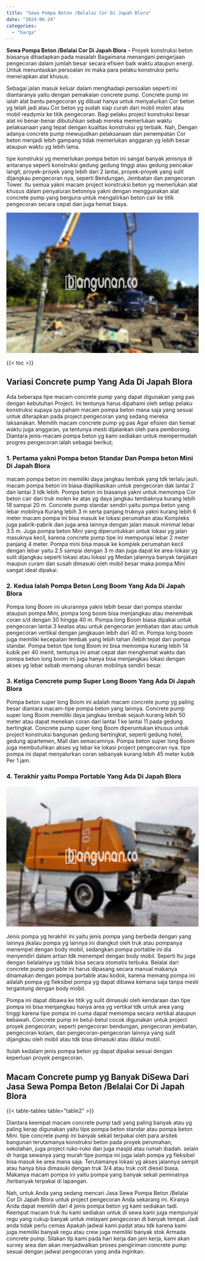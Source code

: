 ```yaml
---
title: "Sewa Pompa Beton /Belalai Cor Di Japah Blora"
date: "2024-06-24"
categories: 
  - "harga"
---
```


**Sewa Pompa Beton /Belalai Cor Di Japah Blora** – Proyek konstruksi beton biasanya dihadapkan pada masalah Bagaimana menangani pengerjaan pengecoran dalam jumlah besar secara efisien baik waktu ataupun energi. Untuk menuntaskan persoalan ini maka para pelaku konstruksi perlu menerapkan alat khusus.

Sebagai jalan masuk keluar dalam menghadapi persoalan seperti ini diantaranya yaitu dengan pemakaian concrete pump. Concrete pump ini ialah alat bantu pengecoran yg dibuat hanya untuk menyalurkan Cor beton yg telah jadi atau Cor beton yg sudah siap curah dari mobil molen atau mobil readymix ke titik pengecoran. Bagi pelaku project konstruksi besar alat ini benar-benar dibutuhkan sebab mereka memerlukan waktu pelaksanaan yang tepat dengan kualitas konstruksi yg terbaik. Nah, Dengan adanya concrete pump mewujudkan pelaksanaan dan penempatan Cor beton menjadi lebih gampang tidak memerlukan anggaran yg lebih besar ataupun waktu yg lebih lama.

tipe konstruksi yg memerlukan pompa beton ini sangat banyak jenisnya di antaranya seperti konstruksi gedung gedung tinggi atau gedung pencakar langit, proyek-proyek yang lebih dari 2 lantai, proyek-proyek yang sulit dijangkau pengecoran nya, seperti Bendungan, Jembatan dan pengecoran Tower. Itu semua yakni macam project konstruksi beton yg memerlukan alat khusus dalam penyaluran betonnya yakni dengan menggunakan alat concrete pump yang berguna untuk mengalirkan beton cair ke titik pengecoran secara cepat dan juga hemat biaya.

![Sewa Pompa Beton /Belalai Cor Di Japah Blora](/images/sewa-concrete-pump-12.png)

{{< toc >}}

## Variasi Concrete pump Yang Ada Di Japah Blora

Ada beberapa tipe macam concrete pump yang dapat digunakan yang pas dengan kebutuhan Project. Ini tentunya harus dipahami oleh setiap pelaku konstruksi supaya iya paham macam pompa beton mana saja yang sesuai untuk diterapkan pada project pengecoran yang sedang mereka laksanakan. Memilih macam concrete pump yg pas Agar efisien dan hemat waktu juga anggaran, ya tentunya mesti dijalankan oleh para pemborong. Diantara jenis-macam pompa beton yg kami sediakan untuk mempermudah progres pengecoran ialah sebagai berikut;

### 1\. Pertama yakni Pompa beton Standar Dan Pompa beton Mini Di Japah Blora

macam pompa beton ini memiliki daya jangkau tembak yang tdk terlalu jauh. macam pompa beton ini biasa diaplikasikan untuk pengecoran dak lantai 2 dan lantai 3 tdk lebih. Pompa beton ini biasanya yakni untuk memompa Cor beton cair dari truk molen ke atas yg daya jangkau tembaknya kurang lebih 18 sampai 20 m. Concrete pump standar sendiri yaitu pompa beton yang lebar mobilnya Kurang lebih 3 m serta panjang truknya yakni kurang lebih 6 meter macam pompa ini bisa masuk ke lokasi perumahan atau Kompleks juga pabrik-pabrik dan juga area lainnya dengan jalan masuk minimal lebar 3.5 m. Juga pompa beton Mini yang diperuntukkan untuk lokasi yg jalan masuknya kecil, karena concrete pump tipe ini mempunyai lebar 2 meter panjang 4 meter. Pompa mini bisa masuk ke komplek perumahan kecil dengan lebar yaitu 2.5 sampai dengan 3 m dan juga dapat ke area-lokasi yg sulit dijangkau seperti lokasi atau lokasi yg Medan jalannya banyak tanjakan maupun curam dan susah dimasuki oleh mobil besar maka pompa Mini sangat ideal dipakai.

### 2\. Kedua Ialah Pompa Beton Long Boom Yang Ada Di Japah Blora

Pompa long Boom ini ukurannya yakni lebih besar dari pompa standar ataupun pompa Mini, pompa long boom bisa menjangkau atau menembak coran s/d dengan 30 hingga 40 m. Pompa long Boom biasa dipakai untuk pengecoran lantai 3 keatas atau untuk pengecoran jembatan dan atau untuk pengecoran vertikal dengan jangkauan lebih dari 40 m. Pompa long boom juga memiliki kecepatan tembak yang lebih tahan /lebih tepat dari pompa standar. Pompa beton tipe long Boom ini bisa memompa kurang lebih 14 kubik per 40 menit, tentunya ini amat cepat dan menghemat waktu dan pompa beton long boom ini juga hanya bisa menjangkau lokasi dengan akses yg lebar sebab memang ukuran mobilnya sendiri besar.

### 3\. Ketiga Concrete pump Super Long Boom Yang Ada Di Japah Blora

Pompa beton super long Boom ini adalah macam concrete pump yg paling besar diantara macam-tipe pompa beton yang lainnya. Concrete pump super long Boom memiliki daya jangkau tembak sejauh kurang lebih 50 meter atau dapat menekan coran dari lantai 1 ke lantai 11 pada gedung bertingkat. Concrete pump super long Boom diperuntukan khusus untuk project konstruksi bangunan gedung bertingkat, seperti gedung hotel, gedung apartemen, Mall dan semacamnya. Pompa beton super long Boom juga membutuhkan akses yg lebar ke lokasi project pengecoran nya. tipe pompa ini dapat menyalurkan coran sebanyak kurang lebih 45 meter kubik Per 1 jam.

### 4\. Terakhir yaitu Pompa Portable Yang Ada Di Japah Blora

![Sewa Pompa Beton /Belalai Cor Di Japah Blora](/images/sewa-concrete-pump-22.png)

Jenis pompa yg terakhir ini yaitu jenis pompa yang berbeda dengan yang lainnya jikalau pompa yg lainnya ini diangkut oleh truk atau pompanya menempel dengan body mobil, sedangkan pompa portable ini dia menyendiri dalam artian tdk menempel dengan body mobil. Seperti Itu juga dengan belalainya yg tidak bisa secara otomatis terbuka. Belalai dari concrete pump portable ini harus dipasang secara manual makanya dinamakan dengan pompa portable atau kodok, karena memang pompa ini adalah pompa yg fleksibel pompa yg dapat dibawa kemana saja tanpa mesti tergantung dengan body mobil.

Pompa ini dapat dibawa ke titik yg sulit dimasuki oleh kendaraan dan tipe pompa ini bisa menjangkau hanya area yg vertikal tdk untuk area yang tinggi karena tipe pompa ini cuma dapat memompa secara vertikal ataupun kebawah. Concrete pump ini betul-betul cocok digunakan untuk project proyek pengecoran; seperti pengecoran bendungan, pengecoran jembatan, pengecoran kolam, dan pengecoran-pengecoran lainnya yang sulit dijangkau oleh mobil atau tdk bisa dimasuki atau dilalui mobil.

Itulah kedalam jenis pompa beton yg dapat dipakai sesuai dengan keperluan proyek pengecoran.

## Macam Concrete pump yg Banyak DiSewa Dari Jasa Sewa Pompa Beton /Belalai Cor Di Japah Blora

{{< table-tables table="table2" >}}

Diantara keempat macam concrete pump tadi yang paling banyak atau yg paling kerap digunakan yaitu tipe pompa beton standar atau pompa beton Mini. tipe concrete pump ini banyak sekali terpakai oleh para arsitek bangunan terutamanya konstruksi beton pada proyek perumahan, sekolahan, juga project ruko-ruko dan juga masjid atau rumah ibadah. selain dr harga sewanya yang murah tipe pompa ini juga ialah pompa yg fleksibel bisa masuk ke area mana saja. Terutamanya lokasi yg akses jalannya sempit atau hanya bisa dimasuki dengan truk 3/4 atau truk colt diesel biasa. Makanya macam pompa ini yaitu pompa yang banyak sekali peminatnya /terbanyak terpakai di lapangan.

Nah, untuk Anda yang sedang mencari Jasa Sewa Pompa Beton /Belalai Cor Di Japah Blora untuk project pengecoran Anda sekarang ini. Kiranya Anda dapat memilih dari 4 jenis pompa beton yg kami sediakan tadi. Keempat macam truk itu kami sediakan untuk di sewa kami juga mempunyai regu yang cukup banyak untuk melayani pengecoran di banyak tempat. Jadi anda tidak perlu cemas Apakah jadwal kami padat atau tdk karena kami juga memiliki banyak regu atau crew juga memiliki banyak stok Armada concrete pump. Silakan tlp kami pada hari kerja dan jam kerja, kami akan survey area dan akan menjadwalkan proses pengiriman concrete pump sesuai dengan jadwal pengecoran yang anda inginkan.

